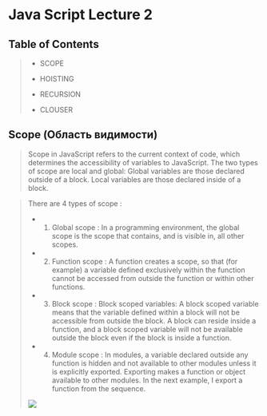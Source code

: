 # Java Script Lecture 2

## Table of Contents

> - SCOPE
>
> - HOISTING
> 
> - RECURSION
>
> - CLOUSER

## Scope (Область видимости)

>Scope in JavaScript refers to the current context of code, which determines the accessibility of variables to JavaScript. The two types of scope are local and global: Global variables are those declared outside of a block. Local variables are those declared inside of a block.

>There are 4 types of scope :
> 
> - 1) Global scope : In a programming environment, the global scope is the scope that contains, and is visible in, all other scopes.
>
> - 2) Function scope : A function creates a scope, so that (for example) a variable defined exclusively within the function cannot be accessed from outside the function or within other functions.
>
> - 3) Block scope : Block scoped variables: A block scoped variable means that the variable defined within a block will not be accessible from outside the block. A block can reside inside a function, and a block scoped variable will not be available outside the block even if the block is inside a function.
>
> - 4) Module scope : In modules, a variable declared outside any function is hidden and not available to other modules unless it is explicitly exported. Exporting makes a function or object available to other modules. In the next example, I export a function from the sequence.
>
>![](https://res.cloudinary.com/practicaldev/image/fetch/s--lI9XvHjf--/c_limit%2Cf_auto%2Cfl_progressive%2Cq_auto%2Cw_880/https://i.ibb.co/vJhg635/Scope.png)